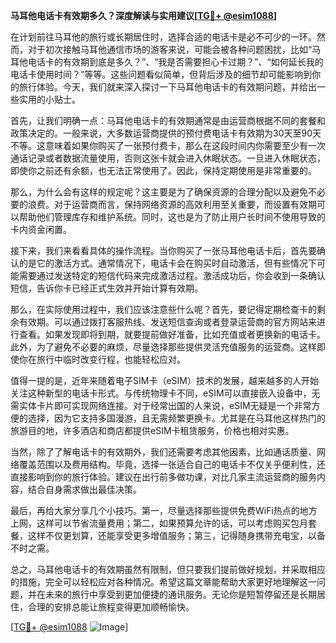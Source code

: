 **马耳他电话卡有效期多久？深度解读与实用建议[[TG💪+ @esim1088](https://t.me/s/esim1088)]**

在计划前往马耳他的旅行或长期居住时，选择合适的电话卡是必不可少的一环。然而，对于初次接触马耳他通信市场的游客来说，可能会被各种问题困扰，比如“马耳他电话卡的有效期到底是多久？”、“我是否需要担心卡过期？”、“如何延长我的电话卡使用时间？”等等。这些问题看似简单，但背后涉及的细节却可能影响到你的旅行体验。今天，我们就来深入探讨一下马耳他电话卡的有效期问题，并给出一些实用的小贴士。

首先，让我们明确一点：马耳他电话卡的有效期通常是由运营商根据不同的套餐和政策决定的。一般来说，大多数运营商提供的预付费电话卡有效期为30天至90天不等。这意味着如果你购买了一张预付费卡，那么在这段时间内你需要至少有一次通话记录或者数据流量使用，否则这张卡就会进入休眠状态。一旦进入休眠状态，即使你之前还有余额，也无法正常使用了。因此，保持定期使用是非常重要的。

那么，为什么会有这样的规定呢？这主要是为了确保资源的合理分配以及避免不必要的浪费。对于运营商而言，保持网络资源的高效利用至关重要，而设置有效期可以帮助他们管理库存和维护系统。同时，这也是为了防止用户长时间不使用导致的卡内资金闲置。

接下来，我们来看看具体的操作流程。当你购买了一张马耳他电话卡后，首先要确认的是它的激活方式。通常情况下，电话卡会在购买时自动激活，但有些情况下可能需要通过发送特定的短信代码来完成激活过程。激活成功后，你会收到一条确认短信，告诉你卡已经正式生效并开始计算有效期。

那么，在实际使用过程中，我们应该注意些什么呢？首先，要记得定期检查卡的剩余有效期。可以通过拨打客服热线、发送短信查询或者登录运营商的官方网站来进行查看。如果发现即将到期，就要提前做好准备，比如充值或者更换新的电话卡。此外，为了避免不必要的麻烦，尽量选择那些提供灵活充值服务的运营商。这样即使你在旅行中临时改变行程，也能轻松应对。

值得一提的是，近年来随着电子SIM卡（eSIM）技术的发展，越来越多的人开始关注这种新型的电话卡形式。与传统物理卡不同，eSIM可以直接嵌入设备中，无需实体卡片即可实现网络连接。对于经常出国的人来说，eSIM无疑是一个非常方便的选择，因为它支持多国漫游，且无需频繁更换卡。尤其是在马耳他这样热门的旅游目的地，许多酒店和商店都提供eSIM卡租赁服务，价格也相对实惠。

当然，除了了解电话卡的有效期外，我们还需要考虑其他因素，比如通话质量、网络覆盖范围以及费用结构。毕竟，选择一张适合自己的电话卡不仅关乎便利性，还直接影响到你的旅行体验。建议在出行前多做功课，对比几家主流运营商的服务内容，结合自身需求做出最佳决策。

最后，再给大家分享几个小技巧。第一，尽量选择那些提供免费WiFi热点的地方上网，这样可以节省流量费用；第二，如果预算允许的话，可以考虑购买包月套餐，这样不仅更划算，还能享受更多增值服务；第三，记得随身携带充电宝，以备不时之需。

总之，马耳他电话卡的有效期虽然有限制，但只要我们提前做好规划，并采取相应的措施，完全可以轻松应对各种情况。希望这篇文章能帮助大家更好地理解这一问题，并在未来的旅行中享受到更加便捷的通讯服务。无论你是短暂停留还是长期居住，合理的安排总能让旅程变得更加顺畅愉快。

[[TG💪+ @esim1088](https://t.me/s/esim1088) ![Image](https://i.postimg.cc/4NQfJmqS/Snipaste-2025-05-13-00-14-12.png)]